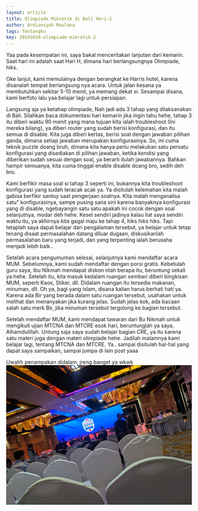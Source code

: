 ```yaml
---
layout: article
title: Olimpiade Mikrotik di Bali Hari-2
author: Ardiansyah Maulana
tags: Tentangku
key: 20191030-olimpiade-mikrotik-2
---
```


Yaa pada kesempatan ini, saya bakal menceritakan lanjutan dari kemarin. Saat hari ini adalah saat Hari H, dimana hari berlangsungnya Olimpiade, hiks.

Oke lanjut, kami memulainya dengan berangkat ke Harris hotel, karena disanalah tempat berlangsung nya acara. Untuk jalan kesana ya membutuhkan sekitar 5-10 menit, ya memang dekat si. Sesampai disana, kami berfoto lalu yaa belajar lagi untuk persiapan.

Langsung aja ya ketahap olimpiade, Nah jadi ada 3 tahap yang dilaksanakan di Bali. Silahkan baca dokumentasi hari kemarin jika ingin tahu hehe, tahap 3 itu diberi waktu 90 menit yang mana tujuan kita ialah troubleshoot (Ini mereka bilang), ya diberi router yang sudah berisi konfigurasi, dan itu semua di disable. Kita juga diberi kertas, berisi soal dengan jawaban pilihan ganda, dimana setiap jawaban merupakan konfigurasinya. So, ini cuma teknik puzzle doang bruh, dimana kita hanya perlu melakukan satu persatu konfigurasi yang disediakan di pilihan jawaban, ketika kondisi yang diberikan sudah sesuai dengan soal, ya berarti itulah jawabannya. Bahkan hampir semuanya, kita cuma tinggal enable disable doang bro, sedih deh bro.

Kami berfikir masa soal si tahap 3 seperti ini, bukannya kita troubleshoot konfigurasi yang sudah teracak acak ya. Ya disitulah kelemahan kita malah gabisa berfikir santuy saat pengerjaan soalnya. Kita malah menganalisa satu" konfigurasinya, sampe pusing sana sini karena banyaknya konfigurasi yang di disable, ngebayangin satu satu apakah ini cocok dengan soal selanjutnya, modar deh hehe. Kesel sendiri jadinya kalau liat saya sendiri waktu itu, ya akhirnya kita gagal maju ke tahap 4, hiks hiks hiks. Tapi tetaplah saya dapat belajar dari pengalaman tersebut, ya belajar untuk tetap tenang disaat permasalahan datang diluar dugaan, diskusikanlah permasalahan baru yang terjadi, dan yang terpenting ialah berusaha menjadi lebih baik..

Setelah acara pengumuman selesai, selanjutnya kami mendaftar acara MUM. Sebelumnya, kami sudah mendaftar dengan porsi gratis. Kebetulah guru saya, Ibu Nikmah mendapat diskon ntah berapa itu, beruntung sekali ya hehe. Setelah itu, kita masuk kedalam ruangan sembari diberi bingkisan MUM, seperti Kaos, Stiker, dll. Didalam ruangan itu tersedia makanan, minuman, dll. Oh ya, bagi yang islam, disana kalian harus berhati hati ya. Karena ada Bir yang berada dalam satu ruangan tersebut, usahakan untuk melihat dan menanyakan jika kurang jelas. Sudah jelas kok, ada bacaan salah satu merk Bir, jika minuman tersebut tergolong ke bagian tersebut.

Setelah mendaftar MUM, kami mendapat tawaran dari Bu Nikmah untuk mengikuti ujian MTCNA dan MTCRE esok hari, beruntunglah ya saya, Alhamdulillah. Untung saja saya sudah belajar bagian CRE, ya itu karena satu materi juga dengan materi olimpiade hehe. Jadilah malamnya kami belajar lagi, tentang MTCNA dan MTCRE. Ya.. sampai disitulah hal-hal yang dapat saya sampaikan, sampai jumpa di lain post yaaa

Uwahh penampakan didalam, jreng banget ya wkwk
![Penampakan Ruangan MUM](/image/olimpiade-mikrotik-hari-2/IMG_20191023_091345.jpg)
